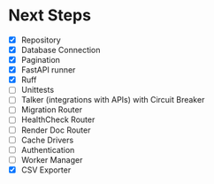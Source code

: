# Next Steps

- [x] Repository
- [x] Database Connection
- [x] Pagination
- [x] FastAPI runner
- [x] Ruff
- [ ] Unittests
- [ ] Talker (integrations with APIs) with Circuit Breaker
- [ ] Migration Router
- [ ] HealthCheck Router
- [ ] Render Doc Router
- [ ] Cache Drivers
- [ ] Authentication
- [ ] Worker Manager
- [x] CSV Exporter